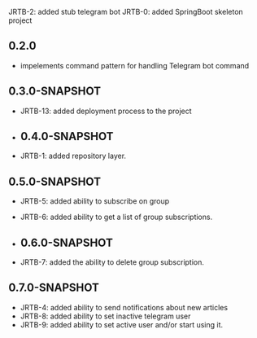 JRTB-2: added stub telegram bot
JRTB-0: added SpringBoot skeleton project

## 0.2.0 
* impelements command pattern for handling Telegram bot command
## 0.3.0-SNAPSHOT

*   JRTB-13: added deployment process to the project
* ## 0.4.0-SNAPSHOT


*   JRTB-1: added repository layer.
## 0.5.0-SNAPSHOT

*   JRTB-5: added ability to subscribe on group
*   JRTB-6: added ability to get a list of group subscriptions.
* ## 0.6.0-SNAPSHOT

*   JRTB-7: added the ability to delete group subscription.
## 0.7.0-SNAPSHOT

*   JRTB-4: added ability to send notifications about new articles
*   JRTB-8: added ability to set inactive telegram user
*   JRTB-9: added ability to set active user and/or start using it.

